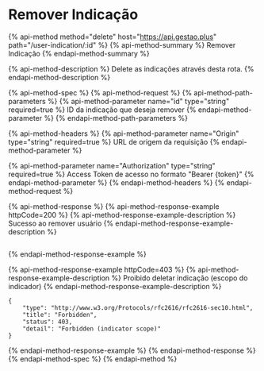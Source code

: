 # Remover Indicação

{% api-method method="delete" host="https://api.gestao.plus" path="/user-indication/:id" %}
{% api-method-summary %}
Remover Indicação
{% endapi-method-summary %}

{% api-method-description %}
Delete as indicações através desta rota.
{% endapi-method-description %}

{% api-method-spec %}
{% api-method-request %}
{% api-method-path-parameters %}
{% api-method-parameter name="id" type="string" required=true %}
ID da indicação que deseja remover
{% endapi-method-parameter %}
{% endapi-method-path-parameters %}

{% api-method-headers %}
{% api-method-parameter name="Origin" type="string" required=true %}
URL de origem da requisição
{% endapi-method-parameter %}

{% api-method-parameter name="Authorization" type="string" required=true %}
Access Token de acesso no formato "Bearer {token}"
{% endapi-method-parameter %}
{% endapi-method-headers %}
{% endapi-method-request %}

{% api-method-response %}
{% api-method-response-example httpCode=200 %}
{% api-method-response-example-description %}
Sucesso ao remover usuário
{% endapi-method-response-example-description %}

```text

```
{% endapi-method-response-example %}

{% api-method-response-example httpCode=403 %}
{% api-method-response-example-description %}
Proibido deletar indicação \(escopo do indicador\)
{% endapi-method-response-example-description %}

```text
{
    "type": "http://www.w3.org/Protocols/rfc2616/rfc2616-sec10.html",
    "title": "Forbidden",
    "status": 403,
    "detail": "Forbidden (indicator scope)"
}
```
{% endapi-method-response-example %}
{% endapi-method-response %}
{% endapi-method-spec %}
{% endapi-method %}

